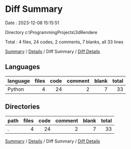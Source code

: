 # Diff Summary

Date : 2023-12-08 15:15:51

Directory c:\\ProgrammingProjects\\3dRendere

Total : 4 files,  24 codes, 2 comments, 7 blanks, all 33 lines

[Summary](results.md) / [Details](details.md) / Diff Summary / [Diff Details](diff-details.md)

## Languages
| language | files | code | comment | blank | total |
| :--- | ---: | ---: | ---: | ---: | ---: |
| Python | 4 | 24 | 2 | 7 | 33 |

## Directories
| path | files | code | comment | blank | total |
| :--- | ---: | ---: | ---: | ---: | ---: |
| . | 4 | 24 | 2 | 7 | 33 |

[Summary](results.md) / [Details](details.md) / Diff Summary / [Diff Details](diff-details.md)